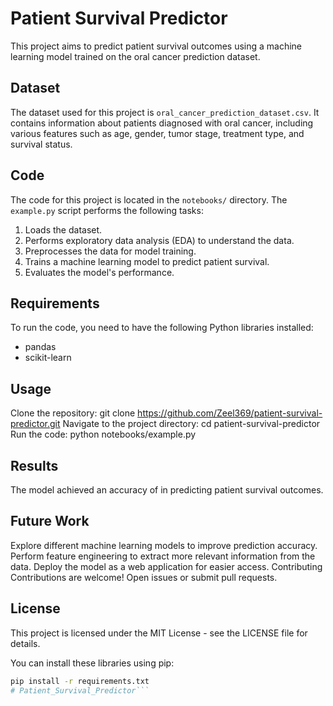 # Patient Survival Predictor

This project aims to predict patient survival outcomes using a machine learning model trained on the oral cancer prediction dataset.

## Dataset

The dataset used for this project is `oral_cancer_prediction_dataset.csv`. It contains information about patients diagnosed with oral cancer, including various features such as age, gender, tumor stage, treatment type, and survival status.

## Code

The code for this project is located in the `notebooks/` directory. The `example.py` script performs the following tasks:

1.  Loads the dataset.
2.  Performs exploratory data analysis (EDA) to understand the data.
3.  Preprocesses the data for model training.
4.  Trains a machine learning model to predict patient survival.
5.  Evaluates the model's performance.

## Requirements

To run the code, you need to have the following Python libraries installed:

*   pandas
*   scikit-learn

## Usage
Clone the repository: git clone https://github.com/Zeel369/patient-survival-predictor.git
Navigate to the project directory: cd patient-survival-predictor
Run the code: python notebooks/example.py

## Results
The model achieved an accuracy of  in predicting patient survival outcomes.

## Future Work
Explore different machine learning models to improve prediction accuracy.
Perform feature engineering to extract more relevant information from the data.
Deploy the model as a web application for easier access.
Contributing
Contributions are welcome! Open issues or submit pull requests.

## License
This project is licensed under the MIT License - see the LICENSE file for details.

You can install these libraries using pip:

```bash
pip install -r requirements.txt
# Patient_Survival_Predictor```
